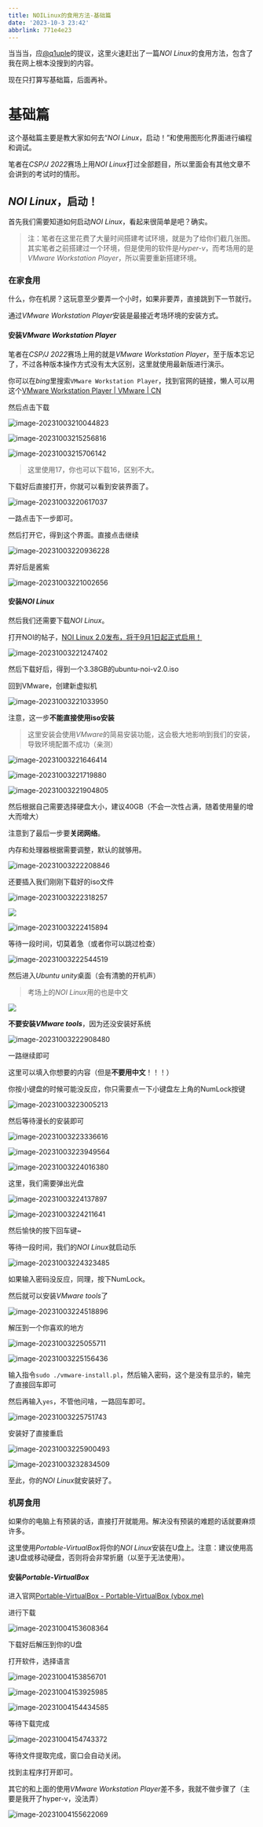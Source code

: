 ```yaml
---
title: NOILinux的食用方法-基础篇
date: '2023-10-3 23:42'
abbrlink: 771e4e23
---
```


当当当，应[@q1uple](https://www.luogu.com.cn/user/539133)的提议，这里火速赶出了一篇*NOI Linux*的食用方法，包含了我在网上根本没搜到的内容。

现在只打算写基础篇，后面再补。

<!--more-->

# 基础篇

这个基础篇主要是教大家如何去“*NOI Linux*，启动！”和使用图形化界面进行编程和调试。

笔者在*CSP/J 2022*赛场上用*NOI Linux*打过全部题目，所以里面会有其他文章不会讲到的考试时的情形。

## *NOI Linux*，启动！

首先我们需要知道如何启动*NOI Linux*，看起来很简单是吧？确实。

> 注：笔者在这里花费了大量时间搭建考试环境，就是为了给你们截几张图。其实笔者之前搭建过一个环境，但是使用的软件是*Hyper-v*，而考场用的是*VMware Workstation Player*，所以需要重新搭建环境。

### 在家食用

什么，你在机房？这玩意至少要弄一个小时，如果非要弄，直接跳到下一节就行。

通过*VMware Workstation Player*安装是最接近考场环境的安装方式。

#### 安装*VMware Workstation Player*

笔者在*CSP/J 2022*赛场上用的就是*VMware Workstation Player*，至于版本忘记了，不过各种版本操作方式没有太大区别，这里就使用最新版进行演示。

你可以在*bing*里搜索`VMware Workstation Player`，找到官网的链接，懒人可以用这个[VMware Workstation Player | VMware | CN](https://www.vmware.com/cn/products/workstation-player.html)

然后点击下载

![image-20231003210044823](./NOILinux的食用方法/image-20231003210044823.png)

![image-20231003215256816](./NOILinux的食用方法/image-20231003215256816.png)

![image-20231003215706142](./NOILinux的食用方法/image-20231003215706142.png)

> 这里使用17，你也可以下载16，区别不大。

下载好后直接打开，你就可以看到安装界面了。

![image-20231003220617037](./NOILinux的食用方法/image-20231003220617037.png)

一路点击下一步即可。

然后打开它，得到这个界面。直接点击继续

![image-20231003220936228](./NOILinux的食用方法/image-20231003220936228.png)

弄好后是酱紫

![image-20231003221002656](./NOILinux的食用方法/image-20231003221002656.png)

#### 安装*NOI Linux*

然后我们还需要下载*NOI Linux*。

打开NOI的帖子，[NOI Linux 2.0发布，将于9月1日起正式启用！](https://www.noi.cn/gynoi/jsgz/2021-07-16/732450.shtml)

![image-20231003221247402](./NOILinux的食用方法/image-20231003221247402.png)

然后下载好后，得到一个3.38GB的ubuntu-noi-v2.0.iso

回到VMware，创建新虚拟机

![image-20231003221033950](./NOILinux的食用方法/image-20231003221033950.png)

注意，这一步**不能直接使用iso安装**

> 这里安装会使用*VMware*的简易安装功能，这会极大地影响到我们的安装，导致环境配置不成功（亲测）

![image-20231003221646414](./NOILinux的食用方法/image-20231003221646414.png)

![image-20231003221719880](./NOILinux的食用方法/image-20231003221719880.png)

![image-20231003221904805](./NOILinux的食用方法/image-20231003221904805.png)

然后根据自己需要选择硬盘大小，建议40GB（不会一次性占满，随着使用量的增大而增大）

注意到了最后一步要**关闭网络**。

内存和处理器根据需要调整，默认的就够用。

![image-20231003222208846](./NOILinux的食用方法/image-20231003222208846.png)

还要插入我们刚刚下载好的iso文件

![image-20231003222318257](./NOILinux的食用方法/image-20231003222318257.png)

![](./NOILinux的食用方法/image-20231003222059979.png)

![image-20231003222415894](./NOILinux的食用方法/image-20231003222415894.png)

等待一段时间，切莫着急（或者你可以跳过检查）

![image-20231003222544519](./NOILinux的食用方法/image-20231003222544519.png)

然后进入*Ubuntu unity*桌面（会有清脆的开机声）

> 考场上的*NOI Linux*用的也是中文

![](./NOILinux的食用方法/image-20231003222735891.png)

**不要安装*VMware tools***，因为还没安装好系统

![image-20231003222908480](./NOILinux的食用方法/image-20231003222908480.png)

一路继续即可

这里可以填入你想要的内容（但是**不要用中文**！！！）

你按小键盘的时候可能没反应，你只需要点一下小键盘左上角的NumLock按键

![image-20231003223005213](./NOILinux的食用方法/image-20231003223005213.png)

然后等待漫长的安装即可

![image-20231003223336616](./NOILinux的食用方法/image-20231003223336616.png)

![image-20231003223949564](./NOILinux的食用方法/image-20231003223949564.png)

![image-20231003224016380](./NOILinux的食用方法/image-20231003224016380.png)

这里，我们需要弹出光盘

![image-20231003224137897](./NOILinux的食用方法/image-20231003224137897.png)

![image-20231003224211641](./NOILinux的食用方法/image-20231003224211641.png)

然后愉快的按下回车键~

等待一段时间，我们的*NOI Linux*就启动乐

![image-20231003224323485](./NOILinux的食用方法/image-20231003224323485.png)

如果输入密码没反应，同理，按下NumLock。

然后就可以安装*VMware tools*了

![image-20231003224518896](./NOILinux的食用方法/image-20231003224518896.png)

解压到一个你喜欢的地方

![image-20231003225055711](./NOILinux的食用方法/image-20231003225055711.png)



![image-20231003225156436](./NOILinux的食用方法/image-20231003225156436.png)

输入指令`sudo ./vmware-install.pl`，然后输入密码，这个是没有显示的，输完了直接回车即可

然后再输入`yes`，不管他问啥，一路回车即可。

![image-20231003225751743](./NOILinux的食用方法/image-20231003225751743.png)

安装好了直接重启

![image-20231003225900493](./NOILinux的食用方法/image-20231003225900493.png)

![image-20231003232834509](./NOILinux的食用方法/image-20231003232834509.png)

至此，你的*NOI Linux*就安装好了。

### 机房食用

如果你的电脑上有预装的话，直接打开就能用。解决没有预装的难题的话就要麻烦许多。

这里使用*Portable-VirtualBox*将你的*NOI Linux*安装在U盘上。注意：建议使用高速U盘或移动硬盘，否则将会非常折磨（以至于无法使用）。

#### 安装*Portable-VirtualBox*

进入官网[Portable-VirtualBox - Portable-VirtualBox (vbox.me)](https://www.vbox.me/)

进行下载

![image-20231004153608364](./NOILinux的食用方法/image-20231004153608364.png)

下载好后解压到你的U盘

打开软件，选择语言

![image-20231004153856701](./NOILinux的食用方法/image-20231004153856701.png)

![image-20231004153925985](./NOILinux的食用方法/image-20231004153925985.png)

![image-20231004154434585](./NOILinux的食用方法/image-20231004154434585.png)

等待下载完成

![image-20231004154743372](./NOILinux的食用方法/image-20231004154743372.png)

等待文件提取完成，窗口会自动关闭。

找到主程序打开即可。

其它的和上面的使用*VMware Workstation Player*差不多，我就不做步骤了（主要是我开了hyper-v，没法弄）

![image-20231004155622069](./NOILinux的食用方法/image-20231004155622069.png)

